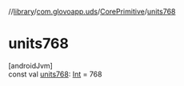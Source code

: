 //[library](../../../index.md)/[com.glovoapp.uds](../index.md)/[CorePrimitive](index.md)/[units768](units768.md)

# units768

[androidJvm]\
const val [units768](units768.md): [Int](https://kotlinlang.org/api/latest/jvm/stdlib/kotlin/-int/index.html) = 768
